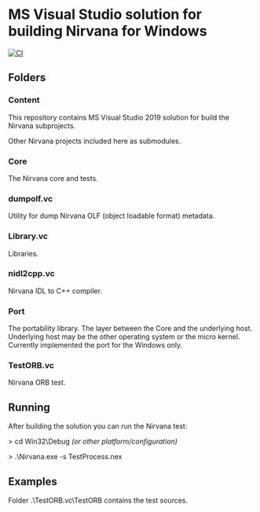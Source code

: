 # MS Visual Studio solution for building Nirvana for Windows

[![CI](https://gist.githubusercontent.com/silver-popov/5e83ddfb2531206b60b6451851c51b2a/raw/badge.svg)](https://github.com/nirvanaos/nirvana.vc/actions/workflows/build.yml)

## Folders
### Content

This repository contains MS Visual Studio 2019 solution for build the Nirvana subprojects.

Other Nirvana projects included here as submodules.

### Core

The Nirvana core and tests.

### dumpolf.vc

Utility for dump Nirvana OLF (object loadable format) metadata.

### Library.vc

Libraries.

### nidl2cpp.vc

Nirvana IDL to C++ compiler.

### Port

The portability library.
The layer between the Core and the underlying host. Underlying host may
be the other operating system or the micro kernel. Currently implemented
the port for the Windows only.

### TestORB.vc

Nirvana ORB test.

## Running

After building the solution you can run the Nirvana test:

\> cd Win32\Debug *(or other platform/configuration)*

\> .\Nirvana.exe -s TestProcess.nex

## Examples

Folder .\TestORB.vc\TestORB contains the test sources.

